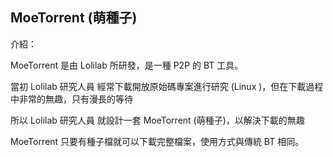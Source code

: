 ## MoeTorrent (萌種子)

介紹：

MoeTorrent 是由 Lolilab 所研發，是一種 P2P 的 BT 工具。

當初 Lolilab 研究人員 經常下載開放原始碼專案進行研究 (Linux )，但在下載過程中非常的無趣，只有漫長的等待

所以 Lolilab 研究人員 就設計一套 MoeTorrent (萌種子)，以解決下載的無趣

MoeTorrent 只要有種子檔就可以下載完整檔案，使用方式與傳統 BT 相同。

